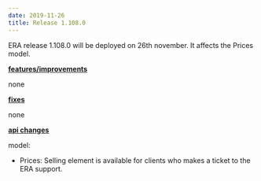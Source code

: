 ```yaml
---
date: 2019-11-26
title: Release 1.108.0
---
```

ERA release 1.108.0 will be deployed on 26th november. It affects the Prices model.

<!--more-->

**<u>features/improvements</u>**

none

**<u>fixes</u>**

none

**<u>api changes</u>**

model:
- Prices: Selling element is available for clients who makes a ticket to the ERA support.
